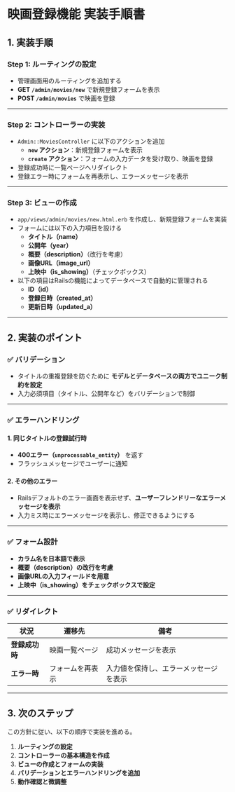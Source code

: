 # **映画登録機能 実装手順書**

## **1. 実装手順**
### **Step 1: ルーティングの設定**
- 管理画面用のルーティングを追加する
- **GET `/admin/movies/new`** で新規登録フォームを表示
- **POST `/admin/movies`** で映画を登録

---

### **Step 2: コントローラーの実装**
- `Admin::MoviesController` に以下のアクションを追加
  - **`new` アクション**：新規登録フォームを表示
  - **`create` アクション**：フォームの入力データを受け取り、映画を登録
- 登録成功時に一覧ページへリダイレクト
- 登録エラー時にフォームを再表示し、エラーメッセージを表示

---

### **Step 3: ビューの作成**
- `app/views/admin/movies/new.html.erb` を作成し、新規登録フォームを実装
- フォームには以下の入力項目を設ける
  - **タイトル（name）**
  - **公開年（year）**
  - **概要（description）**（改行を考慮）
  - **画像URL（image_url）**
  - **上映中（is_showing）**（チェックボックス）
- 以下の項目はRailsの機能によってデータベースで自動的に管理される
  - **ID（id）**
  - **登録日時（created_at）**
  - **更新日時（updated_a）**


---

## **2. 実装のポイント**
### **✅ バリデーション**
- タイトルの重複登録を防ぐために **モデルとデータベースの両方でユニーク制約を設定**
- 入力必須項目（タイトル、公開年など）をバリデーションで制御

---

### **✅ エラーハンドリング**
#### **1. 同じタイトルの登録試行時**
- **400エラー（`unprocessable_entity`）** を返す
- フラッシュメッセージでユーザーに通知

#### **2. その他のエラー**
- Railsデフォルトのエラー画面を表示せず、**ユーザーフレンドリーなエラーメッセージを表示**
- 入力ミス時にエラーメッセージを表示し、修正できるようにする

---

### **✅ フォーム設計**
- **カラム名を日本語で表示**
- **概要（description）の改行を考慮**
- **画像URLの入力フィールドを用意**
- **上映中（is_showing）をチェックボックスで設定**

---

### **✅ リダイレクト**
| 状況 | 遷移先 | 備考 |
|------|--------|----------------------------|
| **登録成功時** | 映画一覧ページ | 成功メッセージを表示 |
| **エラー時** | フォームを再表示 | 入力値を保持し、エラーメッセージを表示 |

---

## **3. 次のステップ**
この方針に従い、以下の順序で実装を進める。
1. **ルーティングの設定**
2. **コントローラーの基本構造を作成**
3. **ビューの作成とフォームの実装**
4. **バリデーションとエラーハンドリングを追加**
5. **動作確認と微調整**

